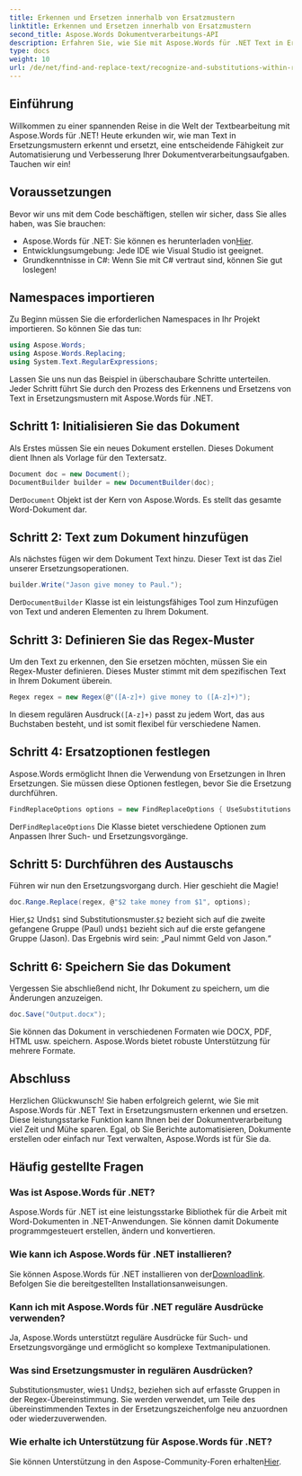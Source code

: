 ```yaml
---
title: Erkennen und Ersetzen innerhalb von Ersatzmustern
linktitle: Erkennen und Ersetzen innerhalb von Ersatzmustern
second_title: Aspose.Words Dokumentverarbeitungs-API
description: Erfahren Sie, wie Sie mit Aspose.Words für .NET Text in Ersetzungsmustern erkennen und ersetzen. Schritt-für-Schritt-Anleitung mit ausführlichen Beispielen.
type: docs
weight: 10
url: /de/net/find-and-replace-text/recognize-and-substitutions-within-replacement-patterns/
---
```

## Einführung

Willkommen zu einer spannenden Reise in die Welt der Textbearbeitung mit Aspose.Words für .NET! Heute erkunden wir, wie man Text in Ersetzungsmustern erkennt und ersetzt, eine entscheidende Fähigkeit zur Automatisierung und Verbesserung Ihrer Dokumentverarbeitungsaufgaben. Tauchen wir ein!

## Voraussetzungen

Bevor wir uns mit dem Code beschäftigen, stellen wir sicher, dass Sie alles haben, was Sie brauchen:

-  Aspose.Words für .NET: Sie können es herunterladen von[Hier](https://releases.aspose.com/words/net/).
- Entwicklungsumgebung: Jede IDE wie Visual Studio ist geeignet.
- Grundkenntnisse in C#: Wenn Sie mit C# vertraut sind, können Sie gut loslegen!

## Namespaces importieren

Zu Beginn müssen Sie die erforderlichen Namespaces in Ihr Projekt importieren. So können Sie das tun:

```csharp
using Aspose.Words;
using Aspose.Words.Replacing;
using System.Text.RegularExpressions;
```

Lassen Sie uns nun das Beispiel in überschaubare Schritte unterteilen. Jeder Schritt führt Sie durch den Prozess des Erkennens und Ersetzens von Text in Ersetzungsmustern mit Aspose.Words für .NET.

## Schritt 1: Initialisieren Sie das Dokument

Als Erstes müssen Sie ein neues Dokument erstellen. Dieses Dokument dient Ihnen als Vorlage für den Textersatz.

```csharp
Document doc = new Document();
DocumentBuilder builder = new DocumentBuilder(doc);
```

Der`Document` Objekt ist der Kern von Aspose.Words. Es stellt das gesamte Word-Dokument dar.

## Schritt 2: Text zum Dokument hinzufügen

Als nächstes fügen wir dem Dokument Text hinzu. Dieser Text ist das Ziel unserer Ersetzungsoperationen.

```csharp
builder.Write("Jason give money to Paul.");
```

Der`DocumentBuilder` Klasse ist ein leistungsfähiges Tool zum Hinzufügen von Text und anderen Elementen zu Ihrem Dokument.

## Schritt 3: Definieren Sie das Regex-Muster

Um den Text zu erkennen, den Sie ersetzen möchten, müssen Sie ein Regex-Muster definieren. Dieses Muster stimmt mit dem spezifischen Text in Ihrem Dokument überein.

```csharp
Regex regex = new Regex(@"([A-z]+) give money to ([A-z]+)");
```

 In diesem regulären Ausdruck`([A-z]+)` passt zu jedem Wort, das aus Buchstaben besteht, und ist somit flexibel für verschiedene Namen.

## Schritt 4: Ersatzoptionen festlegen

Aspose.Words ermöglicht Ihnen die Verwendung von Ersetzungen in Ihren Ersetzungen. Sie müssen diese Optionen festlegen, bevor Sie die Ersetzung durchführen.

```csharp
FindReplaceOptions options = new FindReplaceOptions { UseSubstitutions = true };
```

Der`FindReplaceOptions` Die Klasse bietet verschiedene Optionen zum Anpassen Ihrer Such- und Ersetzungsvorgänge.

## Schritt 5: Durchführen des Austauschs

Führen wir nun den Ersetzungsvorgang durch. Hier geschieht die Magie!

```csharp
doc.Range.Replace(regex, @"$2 take money from $1", options);
```

 Hier,`$2` Und`$1` sind Substitutionsmuster.`$2` bezieht sich auf die zweite gefangene Gruppe (Paul) und`$1` bezieht sich auf die erste gefangene Gruppe (Jason). Das Ergebnis wird sein: „Paul nimmt Geld von Jason.“

## Schritt 6: Speichern Sie das Dokument

Vergessen Sie abschließend nicht, Ihr Dokument zu speichern, um die Änderungen anzuzeigen.

```csharp
doc.Save("Output.docx");
```

Sie können das Dokument in verschiedenen Formaten wie DOCX, PDF, HTML usw. speichern. Aspose.Words bietet robuste Unterstützung für mehrere Formate.

## Abschluss

Herzlichen Glückwunsch! Sie haben erfolgreich gelernt, wie Sie mit Aspose.Words für .NET Text in Ersetzungsmustern erkennen und ersetzen. Diese leistungsstarke Funktion kann Ihnen bei der Dokumentverarbeitung viel Zeit und Mühe sparen. Egal, ob Sie Berichte automatisieren, Dokumente erstellen oder einfach nur Text verwalten, Aspose.Words ist für Sie da.

## Häufig gestellte Fragen

### Was ist Aspose.Words für .NET?
Aspose.Words für .NET ist eine leistungsstarke Bibliothek für die Arbeit mit Word-Dokumenten in .NET-Anwendungen. Sie können damit Dokumente programmgesteuert erstellen, ändern und konvertieren.

### Wie kann ich Aspose.Words für .NET installieren?
 Sie können Aspose.Words für .NET installieren von der[Downloadlink](https://releases.aspose.com/words/net/). Befolgen Sie die bereitgestellten Installationsanweisungen.

### Kann ich mit Aspose.Words für .NET reguläre Ausdrücke verwenden?
Ja, Aspose.Words unterstützt reguläre Ausdrücke für Such- und Ersetzungsvorgänge und ermöglicht so komplexe Textmanipulationen.

### Was sind Ersetzungsmuster in regulären Ausdrücken?
 Substitutionsmuster, wie`$1` Und`$2`, beziehen sich auf erfasste Gruppen in der Regex-Übereinstimmung. Sie werden verwendet, um Teile des übereinstimmenden Textes in der Ersetzungszeichenfolge neu anzuordnen oder wiederzuverwenden.

### Wie erhalte ich Unterstützung für Aspose.Words für .NET?
 Sie können Unterstützung in den Aspose-Community-Foren erhalten[Hier](https://forum.aspose.com/c/words/8).
